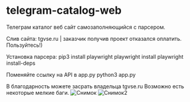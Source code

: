 # telegram-catalog-web
Телеграм каталог веб сайт самозаполняющийся с парсером.

Слив сайта: tgvse.ru | заказчик получив проект отказался оплатить. Пользуйтесь!)

Установка парсера:
pip3 install playwright
playwright install
playwright install-deps

Поменяйте ссылку на API в app.py
python3 app.py

В благодарность можете засрать владельца tgvse.ru
Возможно есть некоторые мелкие баги.
![Снимок](https://github.com/looneysky/telegram-catalog-web/assets/63257090/8de6809e-feb2-41f5-a006-02ea17646fc9)
![Снимок2](https://github.com/looneysky/telegram-catalog-web/assets/63257090/c69070f3-152f-4c7a-acb0-d8eb0657924a)
